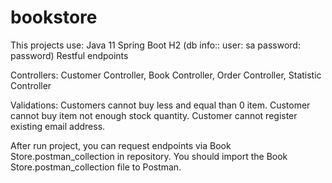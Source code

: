 # bookstore

This projects use:
  Java 11 Spring Boot
  H2 (db info:: user: sa password: password)
  Restful endpoints
  
Controllers:
  Customer Controller,
  Book Controller,
  Order Controller,
  Statistic Controller
    
Validations:
  Customers cannot buy less and equal than 0 item.
  Customer cannot buy item not enough stock quantity.
  Customer cannot register existing email address.
  
After run project, you can request endpoints via Book Store.postman_collection in repository.
You should import the Book Store.postman_collection file to Postman. 
